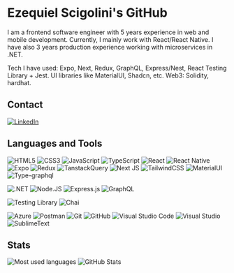 # Ezequiel Scigolini's GitHub

I am a frontend software engineer with 5 years experience in web and mobile development. Currently, I mainly work with React/React Native. I have also 3 years production experience working with microservices in .NET.

Tech I have used: Expo, Next, Redux, GraphQL, Express/Nest, React Testing Library + Jest. UI libraries like MaterialUI, Shadcn, etc.
Web3: Solidity, hardhat.

## Contact
<a href="https://www.linkedin.com/in/ezequiel-scigolini"> ![LinkedIn](https://img.shields.io/badge/LinkedIn-0077B5?style=for-the-badge&logo=linkedin&logoColor=white)</a>

## Languages and Tools  
![HTML5](https://img.shields.io/badge/html5-%23E34F26.svg?style=for-the-badge&logo=html5&logoColor=white) 
![CSS3](https://img.shields.io/badge/css3-%231572B6.svg?style=for-the-badge&logo=css3&logoColor=white) 
![JavaScript](https://img.shields.io/badge/javascript-%23323330.svg?style=for-the-badge&logo=javascript&logoColor=%23F7DF1E) 
![TypeScript](https://img.shields.io/badge/TypeScript-007ACC?style=for-the-badge&logo=typescript&logoColor=white)
![React](https://img.shields.io/badge/react-%2320232a.svg?style=for-the-badge&logo=react&logoColor=%2361DAFB)
![React Native](https://img.shields.io/badge/react-%2320232a.svg?style=for-the-badge&logo=react&logoColor=%2361DAFB)
![Expo](https://img.shields.io/badge/expo-1C2024.svg?style=for-the-badge&logo=expo&logoColor=%#1C2024)
![Redux](https://img.shields.io/badge/Redux-593D88.svg?style=for-the-badge&logo=redux&logoColor=white)
![TanstackQuery](https://img.shields.io/badge/TanstackQuery-FF4154.svg?style=for-the-badge&logo=reactquery&logoColor=%#FF4154)
![Next JS](https://img.shields.io/badge/Next-black?style=for-the-badge&logo=next.js&logoColor=white)
![TailwindCSS](https://img.shields.io/badge/TailwindCSS-06B6D4.svg?style=for-the-badge&logo=tailwindcss&logoColor=%#06B6D4)
![MaterialUI](https://img.shields.io/badge/Material--UI-0081CB?style=for-the-badge&logo=material-ui&logoColor=white)
![Type-graphql](https://img.shields.io/badge/-TypeGraphQL-%23C04392?style=for-the-badge)

![.NET](https://img.shields.io/badge/.NET-5C2D91?style=for-the-badge&logo=.net&logoColor=white)
![Node.JS](https://img.shields.io/badge/Node.js-43853D?style=for-the-badge&logo=node.js&logoColor=white)
![Express.js](https://img.shields.io/badge/express.js-%23404d59.svg?style=for-the-badge&logo=express&logoColor=%2361DAFB)
![GraphQL](https://img.shields.io/badge/-GraphQL-E10098?style=for-the-badge&logo=graphql&logoColor=white)

![Testing Library](https://img.shields.io/badge/testing%20library-323330?style=for-the-badge&logo=testing-library&logoColor=red)
![Chai](https://img.shields.io/badge/chai.js-323330?style=for-the-badge&logo=chai&logoColor=red)

![Azure](https://img.shields.io/badge/Microsoft_Azure-0089D6?style=for-the-badge&logo=microsoft-azure&logoColor=white)
![Postman](https://img.shields.io/badge/Postman-FF6C37?style=for-the-badge&logo=postman&logoColor=white)
![Git](https://img.shields.io/badge/git-%23F05033.svg?style=for-the-badge&logo=git&logoColor=white)
![GitHub](https://img.shields.io/badge/github-%23121011.svg?style=for-the-badge&logo=github&logoColor=white) 
![Visual Studio Code](https://img.shields.io/badge/VisualStudioCode-0078d7.svg?style=for-the-badge&logo=visual-studio-code&logoColor=white) 
![Visual Studio](https://img.shields.io/badge/Visual_Studio-5C2D91?style=for-the-badge&logo=visual%20studio&logoColor=white)
![SublimeText](https://img.shields.io/badge/sublime_text-%23575757.svg?&style=for-the-badge&logo=sublime-text&logoColor=important)

## Stats
![Most used languages](https://github-readme-stats.vercel.app/api/top-langs/?username=ezescigo)
![GitHub Stats](https://github-readme-stats.vercel.app/api?username=ezescigo)
